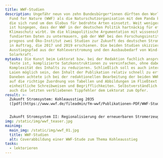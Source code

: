 ```yaml
---
title: WWF-Studien
description: Ungefähr neun von zehn Bundesbürger*innen dürften den World Wide
  Fund for Nature (WWF) als die Naturschutzorganisation mit dem Panda kennen,
  die sich rund um den Globus für bedrohte Arten einsetzt. Weit weniger bekannt
  ist hingegen, dass der WWF in der deutschen Politik hartnäckig für effektiven
  Klimaschutz wirbt. Um die klimapolitische Argumentation mit wissenschaftlich
  fundierten Daten zu untermauern, gab der WWF bei den Forschungsinstituten
  prognos und Öko-Institut zwei Studien zur Zukunft des deutschen Stromsystems
  in Auftrag, die 2017 und 2019 erschienen. Die beiden Studien skizzieren den
  Ausstiegspfad aus der Kohleverstromung und den Ausbaubedarf von Wind- und
  Solarkraft.
mytasks: Die Kunst beim Lektorat bzw. bei der Redaktion fachlich anspruchsvoller
  Texte ist, komplizierte Satzkonstruktionen zu vereinfachen, ohne dabei die
  Komplexität des Inhalts zu reduzieren. Schließlich soll es auch interessierten
  Laien möglich sein, den Inhalt der Publikation relativ schnell zu erfassen.
  Daneben achtete ich bei der redaktionellen Bearbeitung der beiden WWF-Studien
  auf die richtige Zuordnung von Tabellen und Abbildungen im Fließtext sowie auf
  einheitliche Schreibweisen und Begrifflichkeiten. Selbstverständlich fielen
  auch die letzten verbliebenen Tippfehler dem Lektorat zum Opfer.
result: >-
  Zukunft Stromsystem: Kohleausstieg 2035
  ([pdf](https://www.wwf.de/fileadmin/fm-wwf/Publikationen-PDF/WWF-Studie_Zukunft_Stromsystem_-_Kohleausstieg_2035.pdf))<br>


  Zukunft Stromsystem II: Regionalisierung der erneuerbaren Stromerzeugung ([pdf](https://mobil.wwf.de/fileadmin/fm-wwf/Publikationen-PDF/WWF-Zukunft-Stromsystem-2.pdf))
img: /static/img/wwf_teaser.jpg
mainimg:
  main_img: /static/img/wwf_01.jpg
  title: WWF-Studien
  alt: Coverabbildung einer WWF-Stude zum Thema Kohleausstieg
tasks:
  - lektorieren
---
```

